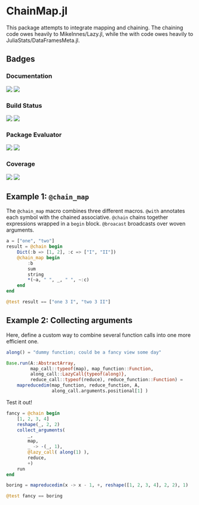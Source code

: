 # ChainMap.jl

This package attempts to integrate mapping and chaining. The chaining code owes
heavily to MikeInnes/Lazy.jl, while the with code owes heavily to
JuliaStats/DataFramesMeta.jl.

## Badges

### Documentation

[![][docs-stable_image]][docs-stable_url] [![][docs-latest_image]][docs-latest_url]

### Build Status

[![][travis_image]][travis_url] [![][appveyor_image]][appveyor_url]

### Package Evaluator

[![][pkg-0.4_image]][pkg-0.4_url] [![][pkg-0.5_image]][pkg-0.5_url]

### Coverage

[![][coveralls_image]][coveralls_url] [![][codecov_image]][codecov_url]

[docs-latest_image]: https://img.shields.io/badge/docs-latest-blue.svg
[docs-latest_url]: https://bramtayl.github.io/ChainMap.jl/latest

[docs-stable_image]: https://img.shields.io/badge/docs-stable-blue.svg
[docs-stable_url]: https://bramtayl.github.io/ChainMap.jl/stable

[travis_image]: https://travis-ci.org/bramtayl/ChainMap.jl.svg?branch=master
[travis_url]: https://travis-ci.org/bramtayl/ChainMap.jl

[appveyor_image]: https://ci.appveyor.com/api/projects/status/github/bramtayl/ChainMap.jl?svg=true&branch=master
[appveyor_url]: https://ci.appveyor.com/project/bramtayl/chainmap-jl/branch/master

[coveralls_image]: https://coveralls.io/repos/bramtayl/ChainMap.jl/badge.svg?branch=master&service=github
[coveralls_url]: https://coveralls.io/github/bramtayl/ChainMap.jl?branch=master

[codecov_image]: https://codecov.io/github/bramtayl/ChainMap.jl/coverage.svg?branch=master
[codecov_url]: https://codecov.io/github/bramtayl/ChainMap.jl?branch=master

[issues_url]: https://github.com/bramtayl/ChainMap.jl/issues

[pkg-0.4_image]: http://pkg.julialang.org/badges/ChainMap_0.4.svg
[pkg-0.4_url]: http://pkg.julialang.org/?pkg=ChainMap

[pkg-0.5_image]: http://pkg.julialang.org/badges/ChainMap_0.5.svg
[pkg-0.5_url]: http://pkg.julialang.org/?pkg=ChainMap

## Example 1: `@chain_map`

The `@chain_map` macro combines three different macros. `@with` annotates each
symbol with the chained associative. `@chain` chains together expressions
wrapped in a `begin` block. `@broacast` broadcasts over woven arguments.

```julia
a = ["one", "two"]
result = @chain begin
    Dict(:b => [1, 2], :c => ["I", "II"])
    @chain_map begin
        :b
        sum
        string
        *(~a, " ", _, " ", ~:c)
    end
end

@test result == ["one 3 I", "two 3 II"]
```

## Example 2: Collecting arguments

Here, define a custom way to combine several function calls into one more
efficient one.

```julia
along() = "dummy function; could be a fancy view some day"

Base.run(A::AbstractArray,
         map_call::typeof(map), map_function::Function,
         along_call::LazyCall{typeof(along)},
         reduce_call::typeof(reduce), reduce_function::Function) =
    mapreducedim(map_function, reduce_function, A,
                 along_call.arguments.positional[1] )
```

Test it out!

```julia
fancy = @chain begin
    [1, 2, 3, 4]
    reshape(_, 2, 2)
    collect_arguments(
        _,
        map,
        _ -> -(_, 1),
        @lazy_call( along(1) ),
        reduce,
        +)
    run
end

boring = mapreducedim(x -> x - 1, +, reshape([1, 2, 3, 4], 2, 2), 1)

@test fancy == boring
```
